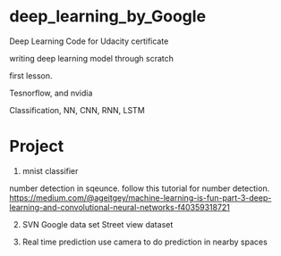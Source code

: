 # deep_learning_by_Google
Deep Learning Code for Udacity certificate 

writing deep learning model through scratch

first lesson.

Tesnorflow, and nvidia

Classification, NN, CNN, RNN, LSTM

# Project
1. mnist classifier

number detection in sqeunce. follow this tutorial for number detection.
https://medium.com/@ageitgey/machine-learning-is-fun-part-3-deep-learning-and-convolutional-neural-networks-f40359318721

2. SVN Google data set
Street view dataset

3. Real time prediction
use camera to do prediction in nearby spaces
